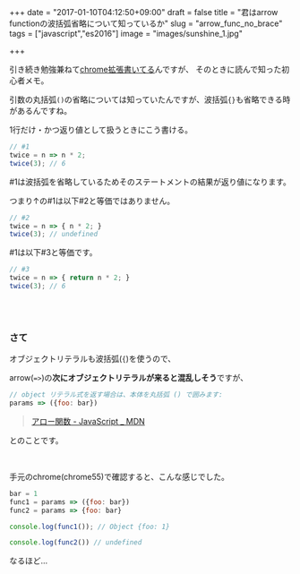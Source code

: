 +++
date = "2017-01-10T04:12:50+09:00"
draft = false
title = "君はarrow functionの波括弧省略について知っているか"
slug = "arrow_func_no_brace"
tags = ["javascript","es2016"]
image = "images/sunshine_1.jpg"

+++

引き続き勉強兼ねて[chrome拡張書いてる](https://hoshinotsuyoshi.com/post/jobcan_flex_chrome/)んですが、
そのときに読んで知った初心者メモ。

引数の丸括弧`()`の省略については知っていたんですが、波括弧`{}`も省略できる時があるんですね。


<!--more-->

1行だけ・かつ返り値として扱うときにこう書ける。

```javascript
// #1
twice = n => n * 2;
twice(3); // 6
```

\#1は波括弧を省略しているためそのステートメントの結果が返り値になります。

つまり↑の#1は以下#2と等価ではありません。

```javascript
// #2
twice = n => { n * 2; }
twice(3); // undefined
```

\#1は以下#3と等価です。

```javascript
// #3
twice = n => { return n * 2; }
twice(3); // 6
```

<br>
<br>



### さて

オブジェクトリテラルも波括弧(`{`)を使うので、

arrow(`=>`)の**次にオブジェクトリテラルが来ると混乱しそう**ですが、

>
```javascript
// object リテラル式を返す場合は、本体を丸括弧 () で囲みます:
params => ({foo: bar})
```
> [アロー関数 - JavaScript _ MDN](https://developer.mozilla.org/ja/docs/Web/JavaScript/Reference/arrow_functions)

とのことです。

<br>

手元のchrome(chrome55)で確認すると、こんな感じでした。

```javascript
bar = 1
func1 = params => ({foo: bar})
func2 = params => {foo: bar}

console.log(func1()); // Object {foo: 1}

console.log(func2()) // undefined
```

なるほど…
